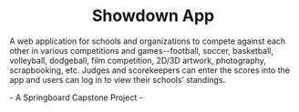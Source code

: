 <h1 align="center">Showdown App</h1>

A web application for schools and organizations to compete against each other in various competitions and games--football, soccer, basketball, volleyball, dodgeball, film competition, 2D/3D artwork, photography, scrapbooking, etc. Judges and scorekeepers can enter the scores into the app and users can log in to view their schools’ standings.

\- A Springboard Capstone Project -
